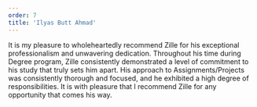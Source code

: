 ```yaml
---
order: 7
title: 'Ilyas Butt Ahmad'
---
```


It is my pleasure to wholeheartedly recommend Zille for his exceptional professionalism and unwavering dedication. Throughout his time during Degree program, Zille consistently demonstrated a level of commitment to his study that truly sets him apart. His approach to Assignments/Projects was consistently thorough and focused, and he exhibited a high degree of responsibilities. It is with pleasure that I recommend Zille for any opportunity that comes his way.